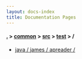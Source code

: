 ```yaml
---
layout: docs-index
title: Documentation Pages
---
```

#### [.](./../../../index) > [common](./../../index) > [src](./../index) > [test](./index) > **/**

- [java / james / apreader / ](java/james/apreader/)
